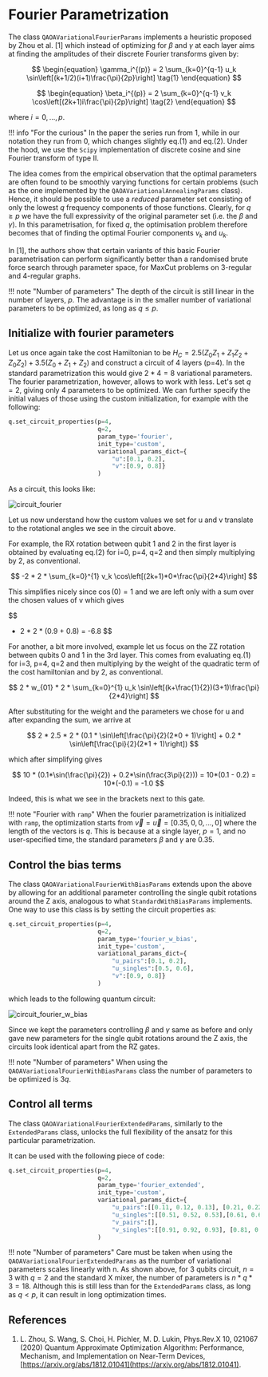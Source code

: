 # Fourier Parametrization

The class `QAOAVariationalFourierParams` implements a heuristic proposed by Zhou et al. [1] which instead of optimizing for $\beta$ and $\gamma$ at each layer aims at finding the amplitudes of their discrete Fourier transforms given by:

$$
\begin{equation}
\gamma_i^{(p)} = 2 \sum_{k=0}^{q-1} u_k \sin\left[(k+1/2)(i+1)\frac{\pi}{2p}\right] \tag{1}
\end{equation}
$$ 

$$
\begin{equation}
\beta_i^{(p)} = 2 \sum_{k=0}^{q-1} v_k \cos\left[(2k+1)i\frac{\pi}{2p}\right] \tag{2}
\end{equation}
$$ 

where $i = 0,...,p$.

!!! info "For the curious"
    In the paper the series run from 1, while in our notation they run from 0, which changes slightly eq.(1) and eq.(2). Under the hood, we use the `Scipy` implementation of discrete cosine and sine Fourier transform of type II. 


The idea comes from the empirical observation that the optimal parameters are often found to be smoothly varying functions for certain problems (such as the one implemented by the `QAOAVariationalAnnealingParams` class). Hence, it should be possible to use a *reduced* parameter set consisting of only the lowest $q$ frequency components of those functions. Clearly, for $q\geq p$ we have the full expressivity of the original parameter set (i.e. the $\beta$ and $\gamma$). In this parametrisation, for fixed $q$, the optimisation problem therefore becomes that of finding the optimal Fourier components $v_k$ and $u_k$. 

In [1], the authors show that certain variants of this basic Fourier parametrisation can perform significantly better than a randomised brute force search through parameter space, for MaxCut problems on 3-regular and 4-regular graphs. 

!!! note "Number of parameters"
    The depth of the circuit is still linear in the number of layers, $p$. The advantage is in the smaller number of variational parameters to be optimized, as long as $q \leq p$.

## Initialize with fourier parameters
Let us once again take the cost Hamiltonian to be $H_C = 2.5 (Z_0Z_1 + Z_1Z_2 + Z_0Z_2) + 3.5 (Z_0 + Z_1 + Z_2)$ and construct a circuit of 4 layers (p=4). In the standard parametrization this would give $2*4 = 8$ variational parameters. The fourier parametrization, however, allows to work with less. Let's set $q=2$, giving only $4$ parameters to be optimized.
We can further specify the initial values of those using the custom initialization, for example with the following:

```Python
q.set_circuit_properties(p=4, 
                         q=2, 
                         param_type='fourier',
                         init_type='custom',
                         variational_params_dict={
                             "u":[0.1, 0.2], 
                             "v":[0.9, 0.8]}
                         )
```

As a circuit, this looks like:

![circuit_fourier](/img/circuit_fourier.png)

Let us now understand how the custom values we set for u and v translate to the rotational angles we see in the circuit above.

For example, the RX rotation between qubit 1 and 2 in the first layer is obtained by evaluating eq.(2) for i=0, p=4, q=2 and then simply multiplying by 2, as conventional. 

$$
-2 * 2 * \sum_{k=0}^{1} v_k \cos\left[(2k+1)*0*\frac{\pi}{2*4}\right]
$$

This simplifies nicely since $\cos(0)=1$ and we are left only with a sum over the chosen values of v which gives

$$
 - 2 * 2 * (0.9 + 0.8) = -6.8
$$

For another, a bit more involved, example let us focus on the ZZ rotation between qubits 0 and 1 in the 3rd layer. This comes from evaluating eq.(1) for i=3, p=4, q=2 and then multiplying by the weight of the quadratic term of the cost hamiltonian and by 2, as conventional. 

$$
2 * w_{01} * 2 * \sum_{k=0}^{1} u_k \sin\left[(k+\frac{1}{2})(3+1)\frac{\pi}{2*4}\right]
$$

After substituting for the weight and the parameters we chose for u and after expanding the sum, we arrive at

$$
2 * 2.5 * 2 * (0.1 * \sin\left[\frac{\pi}{2}(2*0 + 1)\right] + 0.2 * \sin\left[\frac{\pi}{2}(2*1 + 1)\right])
$$

which after simplifying gives

$$
10 * (0.1*\sin(\frac{\pi}{2}) + 0.2*\sin(\frac{3\pi}{2})) = 10*(0.1 - 0.2) = 10*(-0.1) = -1.0
$$ 

Indeed, this is what we see in the brackets next to this gate.


!!! note "Fourier with `ramp`"
    When the fourier parametrization is initialized with `ramp`, the optimization starts from $\vec{v} = \vec{u} = [0.35, 0, 0, ..., 0]$ where the length of the vectors is $q$. This is because at a single layer, $p=1$, and no user-specified time, the standard parameters $\beta$ and $\gamma$ are 0.35.

## Control the bias terms
The class `QAOAVariationalFourierWithBiasParams` extends upon the above by allowing for an additional parameter controlling the single qubit rotations around the Z axis, analogous to what `StandardWithBiasParams` implements. 
One way to use this class is by setting the circuit properties as:

```Python
q.set_circuit_properties(p=4, 
                         q=2, 
                         param_type='fourier_w_bias',
                         init_type='custom',
                         variational_params_dict={
                             "u_pairs":[0.1, 0.2], 
                             "u_singles":[0.5, 0.6], 
                             "v":[0.9, 0.8]}
                         )
```
which leads to the following quantum circuit:

![circuit_fourier_w_bias](/img/circuit_fourier_w_bias.png)

Since we kept the parameters controlling $\beta$ and $\gamma$ same as before and only gave new parameters for the single qubit rotations around the Z axis, the circuits look identical apart from the RZ gates. 

!!! note "Number of parameters"
    When using the `QAOAVariationalFourierWithBiasParams` class the number of parameters to be optimized is $3q$. 

## Control all terms
The class `QAOAVariationalFourierExtendedParams`, similarly to the `ExtendedParams` class, unlocks the full flexibility of the ansatz for this particular parametrization. 

It can be used with the following piece of code:

```Python
q.set_circuit_properties(p=4, 
                         q=2, 
                         param_type='fourier_extended', 
                         init_type='custom', 
                         variational_params_dict={
                             "u_pairs":[[0.11, 0.12, 0.13], [0.21, 0.22, 0.23]], 
                             "u_singles":[[0.51, 0.52, 0.53],[0.61, 0.62, 0.63]], 
                             "v_pairs":[], 
                             "v_singles":[[0.91, 0.92, 0.93], [0.81, 0.82, 0.83]]}
                         )
```

!!! note "Number of parameters"
    Care must be taken when using the `QAOAVariationalFourierExtendedParams` as the number of variational parameters scales linearly with n. As shown above, for 3 qubits circuit, $n=3$ with $q=2$ and the standard X mixer, the number of parameters is $n*q*3=18$. Although this is still less than for the `ExtendedParams` class, as long as $q<p$, it can result in long optimization times.

References
----------
1. L. Zhou, S. Wang, S. Choi, H. Pichler, M. D. Lukin, Phys.Rev.X 10, 021067 (2020) Quantum Approximate Optimization Algorithm: Performance, Mechanism, and Implementation on Near-Term Devices, [https://arxiv.org/abs/1812.01041](https://arxiv.org/abs/1812.01041).